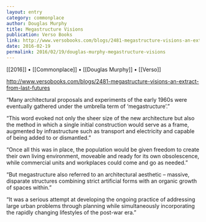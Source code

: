 ```yaml
---
layout: entry
category: commonplace
author: Douglas Murphy
title: Megastructure Visions
publication: Verso Books
link: http://www.versobooks.com/blogs/2481-megastructure-visions-an-extract-from-last-futures
date: 2016-02-19
permalink: 2016/02/19/douglas-murphy-megastructure-visions
---
```


[[2016]] • [[Commonplace]] • [[Douglas Murphy]] • [[Verso]]

http://www.versobooks.com/blogs/2481-megastructure-visions-an-extract-from-last-futures

“Many architectural proposals and experiments of the early 1960s were eventually gathered under the umbrella term of ‘megastructure’.”

“This word evoked not only the sheer size of the new architecture but also the method in which a single initial construction would serve as a frame, augmented by infrastructure such as transport and electricity and capable of being added to or dismantled.”

“Once all this was in place, the population would be given freedom to create their own living environment, moveable and ready for its own obsolescence, while commercial units and workplaces could come and go as needed.”

“But megastructure also referred to an architectural aesthetic – massive, disparate structures combining strict artificial forms with an organic growth of spaces within.”

“It was a serious attempt at developing the ongoing practice of addressing large urban problems through planning while simultaneously incorporating the rapidly changing lifestyles of the post-war era.”

